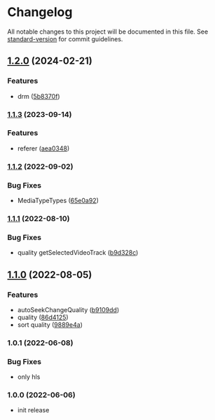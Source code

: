# Changelog

All notable changes to this project will be documented in this file. See [standard-version](https://github.com/conventional-changelog/standard-version) for commit guidelines.

## [1.2.0](https://github.com/kinescope/react-native-kinescope-video/compare/v1.1.3...v1.2.0) (2024-02-21)

### Features

* drm ([5b8370f](https://github.com/kinescope/react-native-kinescope-video/commit/5b8370f89e5f856c4f28d217d3344543011467c9))

### [1.1.3](https://github.com/kinescope/react-native-kinescope-video/compare/v1.1.2...v1.1.3) (2023-09-14)

### Features

* referer ([aea0348](https://github.com/kinescope/react-native-kinescope-video/commit/aea034837b85c27705f0da915d402dddb15eeb1b))

### [1.1.2](https://github.com/kinescope/react-native-kinescope-video/compare/v1.1.1...v1.1.2) (2022-09-02)

### Bug Fixes

* MediaTypeTypes ([65e0a92](https://github.com/kinescope/react-native-kinescope-video/commit/65e0a92eb6ca71098093eacbf5172938a1d6b9b0))

### [1.1.1](https://github.com/kinescope/react-native-kinescope-video/compare/v1.1.0...v1.1.1) (2022-08-10)

### Bug Fixes

* quality getSelectedVideoTrack ([b9d328c](https://github.com/kinescope/react-native-kinescope-video/commit/b9d328cd35bdde3f4e1764c9026fb88ef206ff42))

## [1.1.0](https://github.com/kinescope/react-native-kinescope-video/compare/v1.0.1...v1.1.0) (2022-08-05)

### Features

* autoSeekChangeQuality ([b9109dd](https://github.com/kinescope/react-native-kinescope-video/commit/b9109dd5f8247e4c31c5c5e94b30903ec86f0eaa))
* quality ([86d4125](https://github.com/kinescope/react-native-kinescope-video/commit/86d41250af9d7580bcff7162d30b7990bf21a859))
* sort quality ([9889e4a](https://github.com/kinescope/react-native-kinescope-video/commit/9889e4a597d090151f65db90f2997fb0efb47290))

### 1.0.1 (2022-06-08)

### Bug Fixes

* only hls

### 1.0.0 (2022-06-06)

* init release

